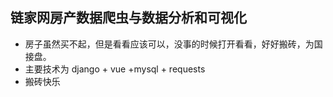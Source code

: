 ## 链家网房产数据爬虫与数据分析和可视化
- 房子虽然买不起，但是看看应该可以，没事的时候打开看看，好好搬砖，为国接盘。
- 主要技术为 django + vue +mysql + requests
- 搬砖快乐
